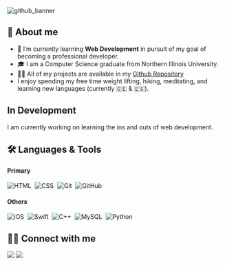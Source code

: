 ![github_banner](https://github.com/k-stannard/k-stannard/assets/21287326/afd5ddfb-a099-4be8-94b5-fb0195c2fe4f)

## 📖 About me


* 🌱 I’m currently learning **Web Development** in pursuit of my goal of becoming a professional developer.
* 🎓 I am a Computer Science graduate from Northern Illinois University.  
* 👨‍💻 All of my projects are available in my [Github Repository](https://github.com/k-stannard?tab=repositories)  
* I enjoy spending my free time weight lifting, hiking, meditating, and learning new languages (currently 🇸🇪 & 🇪🇸).

## In Development

I am currently working on learning the ins and outs of web development.

## 🛠 Languages & Tools
#### Primary 
![HTML](https://img.shields.io/badge/-HTML-05122A?style=flat&logo=HTML5)&nbsp;
![CSS](https://img.shields.io/badge/-CSS-05122A?style=flat&logo=CSS3&logoColor=1572B6)&nbsp;
![Git](https://img.shields.io/badge/-Git-05122A?style=flat&logo=git)&nbsp;
![GitHub](https://img.shields.io/badge/-GitHub-05122A?style=flat&logo=github)&nbsp;

#### Others
![iOS](https://img.shields.io/badge/-iOS-05122A?style=flat&logo=apple)&nbsp;
![Swift](https://img.shields.io/badge/-Swift-05122A?style=flat&logo=swift)&nbsp;
![C++](https://img.shields.io/badge/-C++-05122A?style=flat&logo=C%2B%2B&logoColor=00599C)&nbsp;
![MySQL](https://img.shields.io/badge/-MySQL-05122A?style=flat&logo=mysql)&nbsp;
![Python](https://img.shields.io/badge/-Python-05122A?style=flat&logo=python)&nbsp;



## 🤝🏻 Connect with me

<p align="left">
<a href="https://linkedin.com/in/kotystannard"><img src="https://img.shields.io/badge/-Koty%20Stannard-0077B5?style=flat&logo=Linkedin&logoColor=white"/></a>
<a href="mailto:k.stannard@live.com"><img src="https://img.shields.io/badge/-k.stannard@live.com-D14836?style=flat&logo=Mail.Ru&logoColor=white"/></a>
</p>

